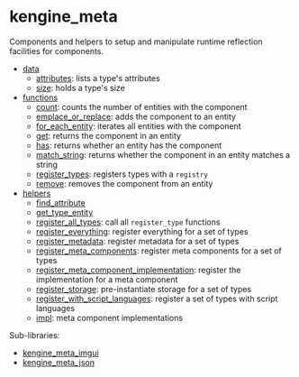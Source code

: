 # kengine_meta

Components and helpers to setup and manipulate runtime reflection facilities for components.

* [data](data)
	* [attributes](data/attributes.md): lists a type's attributes
	* [size](data/size.md): holds a type's size
* [functions](functions)
	* [count](functions/count.md): counts the number of entities with the component
	* [emplace_or_replace](functions/emplace_or_replace.md): adds the component to an entity
	* [for_each_entity](functions/for_each_entity.md): iterates all entities with the component
	* [get](functions/get.md): returns the component in an entity
	* [has](functions/has.md): returns whether an entity has the component
	* [match_string](functions/match_string.md): returns whether the component in an entity matches a string
	* [register_types](functions/register_types.md): registers types with a `registry`
	* [remove](functions/remove.md): removes the component from an entity
* [helpers](helpers)
	* [find_attribute](helpers/find_attribute.md)
	* [get_type_entity](helpers/get_type_entity.md)
	* [register_all_types](helpers/register_all_types.md): call all `register_type` functions
	* [register_everything](helpers/register_everything.md): register everything for a set of types
	* [register_metadata](helpers/register_metadata.md): register metadata for a set of types
	* [register_meta_components](helpers/register_meta_components.md): register meta components for a set of types
	* [register_meta_component_implementation](helpers/register_meta_component_implementation.md): register the implementation for a meta component
	* [register_storage](helpers/register_storage.md): pre-instantiate storage for a set of types
	* [register_with_script_languages](helpers/register_with_script_languages.md): register a set of types with script languages
	* [impl](helpers/impl): meta component implementations

Sub-libraries:
* [kengine_meta_imgui](imgui)
* [kengine_meta_json](json)
